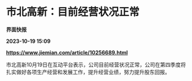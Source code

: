 # 市北高新：目前经营状况正常
**界面快报**

**2023-10-19 15:09**

**https://www.jiemian.com/article/10256689.html**

市北高新10月19日在互动平台表示，公司目前经营状况正常，公司在第四季度将扎实做好各项生产经营和发展工作，提升经营业绩，努力提升股东回报。